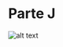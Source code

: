 # Parte J
![alt text](https://github.com/btmluiz/digitalhouse-desafio-kotlin/blob/parte/J/UML.png?raw=true)

